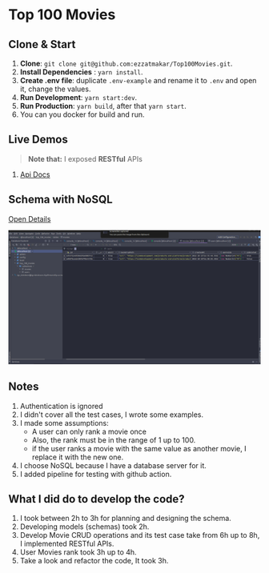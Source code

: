 # Top 100 Movies

## Clone & Start

1. **Clone**: `git clone git@github.com:ezzatmakar/Top100Movies.git`.
2. **Install Dependencies** : `yarn install`.
3. **Create .env file**: duplicate `.env-example` and rename it to `.env` and open it, change the values.
4. **Run Development**: `yarn start:dev`.
5. **Run Production**: `yarn build`, after that `yarn start`.
6. You can you docker for build and run.

## Live Demos
> **Note that:** I exposed **RESTful** APIs 

1. [Api Docs](https://top100movies-ezzat.herokuapp.com/docs)

## Schema with NoSQL
[Open Details](./schema-with-no-sql.md)

![](./no-sql.png)

## Notes
1. Authentication is ignored
2. I didn't cover all the test cases, I wrote some examples.
3. I made some assumptions:
   - A user can only rank a movie once
   - Also, the rank must be in the range of 1 up to 100.
   - if the user ranks a movie with the same value as another movie, I replace it with the new one.
4. I choose NoSQL because I have a database server for it.
5. I added pipeline for testing with github action.

## What I did do to develop the code?

1. I took between 2h to 3h for planning and designing the schema.
2. Developing models (schemas) took 2h.
3. Develop Movie CRUD operations and its test case take from 6h up to 8h, I implemented RESTful APIs.
4. User Movies rank took 3h up to 4h.
5. Take a look and refactor the code, It took 3h.
